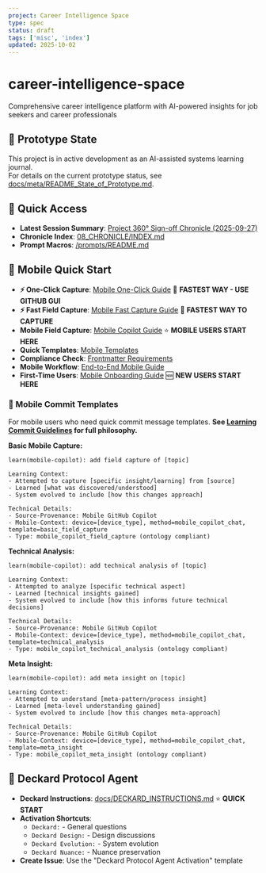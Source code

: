 ```yaml
---
project: Career Intelligence Space
type: spec
status: draft
tags: ['misc', 'index']
updated: 2025-10-02
---
```


# career-intelligence-space
Comprehensive career intelligence platform with AI-powered insights for job seekers and career professionals

## 🧭 Prototype State
This project is in active development as an AI-assisted systems learning journal.  
For details on the current prototype status, see [docs/meta/README_State_of_Prototype.md](./docs/meta/README_State_of_Prototype.md).

## 🚀 Quick Access
- **Latest Session Summary**: [Project 360° Sign-off Chronicle (2025-09-27)](./08_CHRONICLE/20250927_Project-360-Signoff.md)
- **Chronicle Index**: [08_CHRONICLE/INDEX.md](./08_CHRONICLE/INDEX.md)
- **Prompt Macros**: [/prompts/README.md](./prompts/README.md)

## 📱 Mobile Quick Start
- **⚡ One-Click Capture**: [Mobile One-Click Guide](./docs/MOBILE_UI/mobile_one_click_capture.md) 🚀 **FASTEST WAY - USE GITHUB GUI**
- **⚡ Fast Field Capture**: [Mobile Fast Capture Guide](./docs/MOBILE_UI/mobile_fast_capture.md) 🚀 **FASTEST WAY TO CAPTURE**
- **Mobile Field Capture**: [Mobile Copilot Guide](./docs/MOBILE_UI/mobile_copilot_field_capture_guide.md) ⭐ **MOBILE USERS START HERE**
- **Quick Templates**: [Mobile Templates](./00_SANDBOX/templates/mobile_copilot/)
- **Compliance Check**: [Frontmatter Requirements](./docs/Golden_Rules.md)
- **Mobile Workflow**: [End-to-End Mobile Guide](./docs/MOBILE_UI/mobile_workflow_complete.md)
- **First-Time Users**: [Mobile Onboarding Guide](./docs/MOBILE_UI/mobile_user_onboarding.md) 🆕 **NEW USERS START HERE**

### 📝 Mobile Commit Templates
For mobile users who need quick commit message templates. **See [Learning Commit Guidelines](./docs/meta/LEARNING_COMMIT_GUIDELINES.md) for full philosophy.**

**Basic Mobile Capture:**
```
learn(mobile-copilot): add field capture of [topic]

Learning Context:
- Attempted to capture [specific insight/learning] from [source]
- Learned [what was discovered/understood]
- System evolved to include [how this changes approach]

Technical Details:
- Source-Provenance: Mobile GitHub Copilot
- Mobile-Context: device=[device_type], method=mobile_copilot_chat, template=basic_field_capture
- Type: mobile_copilot_field_capture (ontology compliant)
```

**Technical Analysis:**
```
learn(mobile-copilot): add technical analysis of [topic]

Learning Context:
- Attempted to analyze [specific technical aspect]
- Learned [technical insights gained]
- System evolved to include [how this informs future technical decisions]

Technical Details:
- Source-Provenance: Mobile GitHub Copilot
- Mobile-Context: device=[device_type], method=mobile_copilot_chat, template=technical_analysis
- Type: mobile_copilot_technical_analysis (ontology compliant)
```

**Meta Insight:**
```
learn(mobile-copilot): add meta insight on [topic]

Learning Context:
- Attempted to understand [meta-pattern/process insight]
- Learned [meta-level understanding gained]
- System evolved to include [how this changes meta-approach]

Technical Details:
- Source-Provenance: Mobile GitHub Copilot
- Mobile-Context: device=[device_type], method=mobile_copilot_chat, template=meta_insight
- Type: mobile_copilot_meta_insight (ontology compliant)
```

## 🤖 Deckard Protocol Agent
- **Deckard Instructions**: [docs/DECKARD_INSTRUCTIONS.md](./docs/DECKARD_INSTRUCTIONS.md) ⭐ **QUICK START**
- **Activation Shortcuts**: 
  - `Deckard:` - General questions
  - `Deckard Design:` - Design discussions
  - `Deckard Evolution:` - System evolution
  - `Deckard Nuance:` - Nuance preservation
- **Create Issue**: Use the "Deckard Protocol Agent Activation" template


















